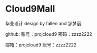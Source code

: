 # Cloud9Mall
毕业设计
design by fallen and 邹梦丽

github:
账号：projcloud9
密码：zzzz2222

邮箱：projcloud9
账号：zzzz2222
